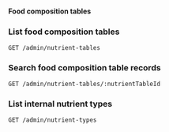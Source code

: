#### Food composition tables

### List food composition tables

`GET /admin/nutrient-tables`

### Search food composition table records

`GET /admin/nutrient-tables/:nutrientTableId`

### List internal nutrient types

`GET /admin/nutrient-types`
